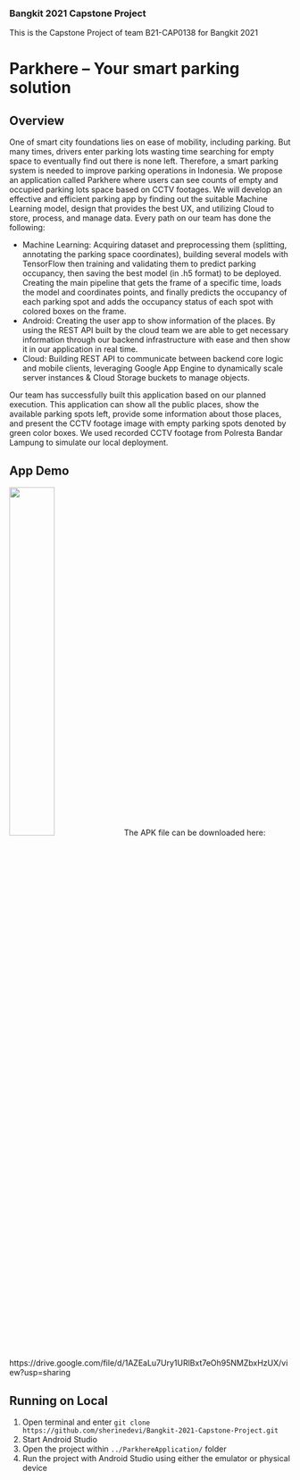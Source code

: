 ### Bangkit 2021 Capstone Project
This is the Capstone Project of team B21-CAP0138 for Bangkit 2021

# Parkhere – Your smart parking solution
## Overview
One of smart city foundations lies on ease of mobility, including parking. But many times,  drivers enter parking lots wasting time searching for empty space to eventually find out there is none left. Therefore, a smart parking system is needed to improve parking operations in Indonesia. We propose an application called Parkhere where users can see counts of empty and occupied parking lots space based on CCTV footages. We will develop an effective and efficient parking app by finding out the suitable Machine Learning model, design that provides the best UX, and utilizing Cloud to store, process, and manage data. Every path on our team has done the following:
- Machine Learning: Acquiring dataset and preprocessing them (splitting, annotating the parking space coordinates), building several models with TensorFlow then training and validating them to predict parking occupancy, then saving the best model (in .h5 format) to be deployed. Creating the main pipeline that gets the frame of a specific time, loads the model and coordinates points, and finally predicts the occupancy of each parking spot and adds the occupancy status of each spot with colored boxes on the frame. 
- Android: Creating the user app to show information of the places. By using the REST API built by the cloud team we are able to get necessary information through our backend infrastructure with ease and then show it in our application in real time. 
- Cloud: Building REST API to communicate between backend core logic and mobile clients, leveraging Google App Engine to dynamically scale server instances & Cloud Storage buckets to manage objects. 

Our team has successfully built this application based on our planned execution. This application can show all the public places, show the available parking spots left, provide some information about those places, and present the CCTV footage image with empty parking spots denoted by green color boxes. We used recorded CCTV footage from Polresta Bandar Lampung to simulate our local deployment.

## App Demo

<img src="./Media/Demo%20Screen.gif" width="40%"/>
The APK file can be downloaded here: https://drive.google.com/file/d/1AZEaLu7Ury1URlBxt7eOh95NMZbxHzUX/view?usp=sharing

## Running on Local
1. Open terminal and enter `git clone https://github.com/sherinedevi/Bangkit-2021-Capstone-Project.git`
2. Start Android Studio
3. Open the project within `../ParkhereApplication/` folder
4. Run the project with Android Studio using either the emulator or physical device
